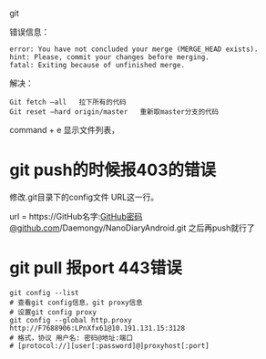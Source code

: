 git

错误信息：

```
error: You have not concluded your merge (MERGE_HEAD exists).
hint: Please, commit your changes before merging.
fatal: Exiting because of unfinished merge.
```

解决：

```console
Git fetch —all   拉下所有的代码
Git reset —hard origin/master   重新取master分支的代码
```

command + e 显示文件列表，


# git push的时候报403的错误

修改.git目录下的config文件 URL这一行。

url = https://GitHub名字:GitHub密码@github.com/Daemongy/NanoDiaryAndroid.git
之后再push就行了


# git pull 报port 443错误
```console
git config --list
# 查看git config信息，git proxy信息
# 设置git config proxy
git config --global http.proxy http://F7688906:LPnXfx61@10.191.131.15:3128
# 格式，协议 用户名: 密码@地址:端口
# [protocol://][user[:password]@]proxyhost[:port]
```
